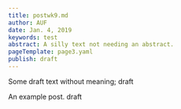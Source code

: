 ```yaml
---
title: postwk9.md
author: AUF
date: Jan. 4, 2019
keywords: test
abstract: A silly text not needing an abstract.
pageTemplate: page3.yaml
publish: draft
---
```


Some draft text without meaning; draft


  An example post. draft 
